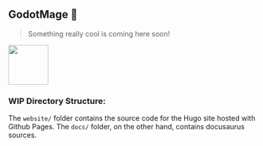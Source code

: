 ## GodotMage 🚀
> Something really cool is coming here soon!

<img src="https://user-images.githubusercontent.com/91392083/183770795-7b073368-acb3-4568-a772-f216eae38bd5.svg" width="80px"></img>

### WIP Directory Structure:
The `website/` folder contains the source code for the Hugo site hosted with Github Pages. The `docs/` folder, on the other hand, contains docusaurus sources.
